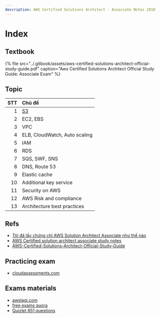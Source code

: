 ```yaml
---
description: AWS Certified Solutions Architect - Associate Notes 2018
---
```


# Index

## Textbook

{% file src="../.gitbook/assets/aws-certified-solutions-architect-official-study-guide.pdf" caption="Aws Certified Solutions Architect Official Study Guide: Associate Exam" %}

## Topic

| STT | Chủ đề |
| ---: | :--- |
| 1 | [S3](https://books.qmau.me/acsa/s3) |
| 2 | EC2, EBS |
| 3 | VPC |
| 4 | ELB, CloudWatch, Auto scaling |
| 5 | IAM |
| 6 | RDS |
| 7 | SQS, SWF, SNS |
| 8 | DNS, Route 53 |
| 9 | Elastic cache |
| 10 | Additional key service |
| 11 | Security on AWS |
| 12 | AWS Risk and compliance |
| 13 | Architecture best practices |

## Refs

* [Tôi đã lấy chứng chỉ AWS Solution Architect Associate như thế nào](http://notcuder.com/toi-da-lay-chung-chi-aws-solutions-architect-associate-nhu-the-nao/)
* [AWS Certified solution architect associate study notes](http://mistwire.com/2016/05/aws-certified-solutions-architect-associate-study-notes/)
* [AWS-Certified-Solutions-Architect-Official-Study-Guide](./AWS-Certified-Solutions-Architect-Official-Study-Guide.pdf)

## Practicing exam

* [cloudassessments.com](https://www.cloudassessments.com/c/#/dashboard)

## Exams materials

* [awslagi.com](https://awslagi.com)
* [free exams quora](https://www.quora.com/Where-can-I-get-free-sample-questions-for-AWS-certification-exams)
* [Quizlet 851 questions](https://quizlet.com/194513754/aws-certified-solutions-architect-associate-practice-questions-flash-cards/)

